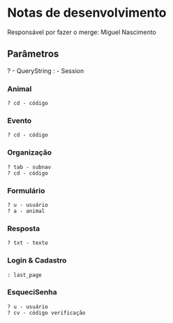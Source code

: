 # Notas de desenvolvimento
 Responsável por fazer o merge: Miguel Nascimento

## Parâmetros
 ? - QueryString
 : - Session
 
### Animal
    ? cd - código

### Evento 
    ? cd - código

### Organização
    ? tab - subnav
    ? cd - código

### Formulário
    ? u - usuário
    ? a - animal

### Resposta
    ? txt - texto

### Login & Cadastro
    : last_page

### EsqueciSenha
    ? u - usuário
    ? cv - código verificação
